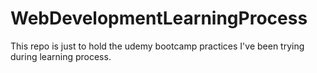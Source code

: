 # WebDevelopmentLearningProcess
This repo is just to hold the udemy bootcamp practices I've been trying during learning process.
